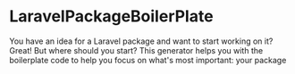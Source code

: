 # LaravelPackageBoilerPlate
 You have an idea for a Laravel package and want to start working on it? Great! But where should you start? This generator helps you with the boilerplate code to help you focus on what's most important: your package
